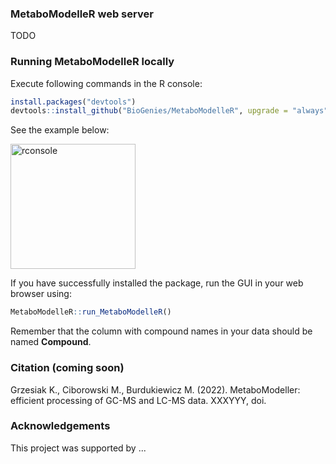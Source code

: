 ### MetaboModelleR web server

TODO

### Running MetaboModelleR locally

Execute following commands in the R console:

``` r
install.packages("devtools")
devtools::install_github("BioGenies/MetaboModelleR", upgrade = "always", dependencies = TRUE)
```

See the example below: 

<img src="https://raw.githubusercontent.com/michbur/easyR/main/inst/additional-figures/r-console.png" alt="rconsole" style="height: 200px;"/>

If you have successfully installed the package, run the GUI in your web browser using:

``` r
MetaboModelleR::run_MetaboModelleR()
```

Remember that the column with compound names in your data should be named **Compound**.

### Citation (coming soon)

Grzesiak K., Ciborowski M., Burdukiewicz M. (2022). MetaboModeller: efficient processing of GC-MS and LC-MS data. XXXYYY, doi.

### Acknowledgements

This project was supported by ...


